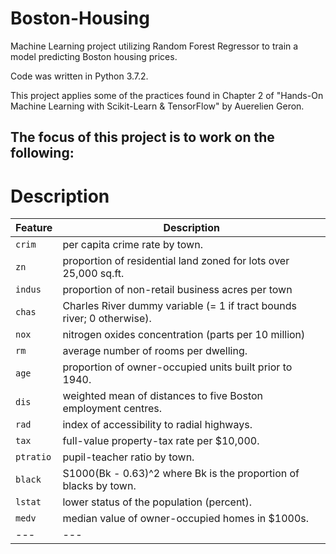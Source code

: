 # Boston-Housing
Machine Learning project utilizing Random Forest Regressor to train a model predicting Boston housing prices. 

Code was written in Python 3.7.2. 

This project applies some of the practices found in Chapter 2 of "Hands-On Machine Learning with Scikit-Learn & TensorFlow" 
by Auerelien Geron. 

The focus of this project is to work on the following:
-

# Description
| Feature | Description |
| --- | --- |
| `crim` | per capita crime rate by town. |
| `zn` | proportion of residential land zoned for lots over 25,000 sq.ft. |
| `indus` | proportion of non-retail business acres per town |
| `chas` | Charles River dummy variable (= 1 if tract bounds river; 0 otherwise). |
| `nox` | nitrogen oxides concentration (parts per 10 million) |
| `rm` | average number of rooms per dwelling. |
| `age` | proportion of owner-occupied units built prior to 1940. |
| `dis` | weighted mean of distances to five Boston employment centres. |
| `rad` | index of accessibility to radial highways. |
| `tax` | full-value property-tax rate per $10,000. |
| `ptratio` | pupil-teacher ratio by town. |
| `black` | S1000(Bk - 0.63)^2 where Bk is the proportion of blacks by town. |
| `lstat` | lower status of the population (percent). |
| `medv` | median value of owner-occupied homes in $1000s. |
| --- | --- |
